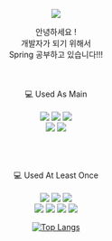 

<p align="center">
  <img src="https://readme-typing-svg.demolab.com?font=Dongle&size=30&pause=1000&color=4B9E37&center=true&random=false&width=435&lines=%EC%95%88%EB%85%95%ED%95%98%EC%84%B8%EC%9A%94+!+%F0%9F%91%8B;%EB%B0%B1%EC%97%94%EB%93%9C%EB%A5%BC+%EA%B3%B5%EB%B6%80%ED%95%98%EA%B3%A0+%EC%9E%88%EC%96%B4%EC%9A%94+!"


</p>


<div align="center">


안녕하세요 !<br>
개발자가 되기 위해서 <br>
Spring 공부하고 있습니다!!!<br><br><br><br>
💻 Used As Main<br><br>
<img src="https://img.shields.io/badge/Java-F89820?style=flat-square&logo=java&logoColor=white">
<img src="https://img.shields.io/badge/Spring-6DB33F?style=flat-square&logo=Spring&logoColor=white">
<img src="https://img.shields.io/badge/SpringBoot-6DB33F?style=flat-square&logo=SpringBoot&logoColor=white"><br>
<img src="https://img.shields.io/badge/Amazon AWS-232F3E?style=flat-square&logo=amazonaws&logoColor=white"/>
<img src="https://img.shields.io/badge/MySql-4479A1?style=flat-square&logo=mysql&logoColor=black">

<br><br><br>
💻 Used At Least Once<br><br>
<img src="https://img.shields.io/badge/JavaScript-F7DF1E?style=flat-square&logo=javascript&logoColor=black">
<img src="https://img.shields.io/badge/CSS3-1572B6?style=flat-square&logo=css3&logoColor=white">
<img src="https://img.shields.io/badge/HTML5-E34F26?style=flat-square&logo=html5&logoColor=white"><br>
<img src="https://img.shields.io/badge/Kotlin-7F52FF?style=flat-square&logo=kotlin&logoColor=white">
<img src="https://img.shields.io/badge/C%23-239120?style=flat-square&logo=c-sharp&logoColor=white">
<img src="https://img.shields.io/badge/Python-3776AB?style=flat-square&logo=python&logoColor=black">
<img src="https://img.shields.io/badge/React-61DAFB?style=flat-square&logo=React&logoColor=black"/>

[![Top Langs](https://github-readme-stats.vercel.app/api/top-langs/?username=Junanaa)](https://github.com/anuraghazra/github-readme-stats)




<!--
**Junanaa/Junanaa** is a ✨ _special_ ✨ repository because its `README.md` (this file) appears on your GitHub profile.

Here are some ideas to get you started:
- 🔭 I’m currently working on ...
- 🌱 I’m currently learning ...
- 👯 I’m looking to collaborate on ...
- 🤔 I’m looking for help with ...
- 💬 Ask me about ...
- 📫 How to reach me: ...
- 😄 Pronouns: ...
- ⚡ Fun fact: ...
-->
